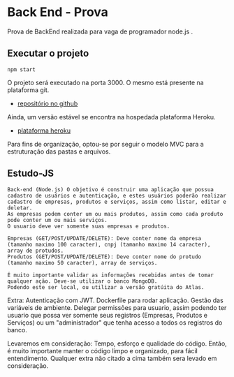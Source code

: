# Back End - Prova

Prova de BackEnd realizada para vaga de programador node.js .

## Executar o projeto 
```
npm start 
```
O projeto será executado na porta 3000.
O mesmo está presente na plataforma git.
- [repositório no github](https://github.com/pauloricardoteixeira1/BackEnd-Prova)

Ainda, um versão estável se encontra na hospedada plataforma Heroku.
- [plataforma heroku](https://backendprova.herokuapp.com/)


Para fins de organização, optou-se por seguir o modelo MVC para a estruturação das pastas e arquivos.




## Estudo-JS

    Back-end (Node.js) O objetivo é construir uma aplicação que possua cadastro de usuários e autenticação, e estes usuários poderão realizar cadastro de empresas, produtos e serviços, assim como listar, editar e deletar.
    As empresas podem conter um ou mais produtos, assim como cada produto pode conter um ou mais serviços.
    O usuario deve ver somente suas empresas e produtos.

    Empresas (GET/POST/UPDATE/DELETE): Deve conter nome da empresa (tamanho maximo 100 caracter), cnpj (tamanho maximo 14 caracter), array de protudos.
    Produtos (GET/POST/UPDATE/DELETE): Deve conter nome do protudo (tamanho maximo 50 caracter), array de serviços.
    
    É muito importante validar as informações recebidas antes de tomar qualquer ação. Deve-se utilizar o banco MongoDB.
    Podendo este ser local, ou utilizar a versão gratúita do Atlas.
    
Extra: Autenticação com JWT. Dockerfile para rodar aplicação. Gestão das variáveis de ambiente. Delegar permissões para usuario, assim podendo ter usuario que possa ver somente seus registros (Empresas, Produtos e Serviços) ou um "administrador" que tenha acesso a todos os registros do banco.

Levaremos em consideração: Tempo, esforço e qualidade do código. Então, é muito importante manter o código limpo e organizado, para fácil entendimento. Qualquer extra não citado a cima também sera levado em consideração.


        